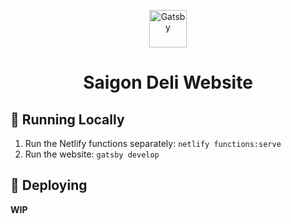 <p align="center">
  <a href="https://www.gatsbyjs.com/?utm_source=starter&utm_medium=readme&utm_campaign=minimal-starter">
    <img alt="Gatsby" src="https://www.gatsbyjs.com/Gatsby-Monogram.svg" width="60" />
  </a>
</p>
<h1 align="center">
  Saigon Deli Website
</h1>

## 🚀 Running Locally

1. Run the Netlify functions separately: `netlify functions:serve`
2. Run the website: `gatsby develop`

## 🚀 Deploying

**WIP**